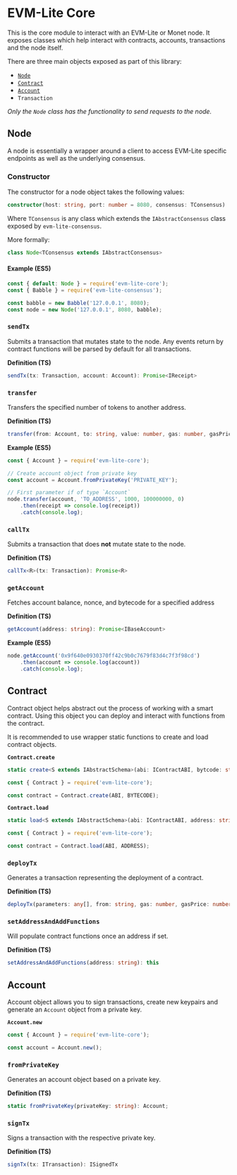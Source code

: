 # EVM-Lite Core

This is the core module to interact with an EVM-Lite or Monet node. It exposes classes which help interact with contracts, accounts, transactions and the node itself.

There are three main objects exposed as part of this library:

-   [`Node`](#node)
-   [`Contract`](#contract)
-   [`Account`](#account)
-   `Transaction`

_Only the `Node` class has the functionality to send requests to the node._

## Node

A node is essentially a wrapper around a client to access EVM-Lite specific endpoints as well as the underlying consensus.

### Constructor

The constructor for a node object takes the following values:

```typescript
constructor(host: string, port: number = 8080, consensus: TConsensus)
```

Where `TConsensus` is any class which extends the `IAbstractConsensus` class exposed by `evm-lite-consensus`.

More formally:

```typescript
class Node<TConsensus extends IAbstractConsensus>
```

#### Example (ES5)

```javascript
const { default: Node } = require('evm-lite-core');
const { Babble } = require('evm-lite-consensus');

const babble = new Babble('127.0.0.1', 8080);
const node = new Node('127.0.0.1', 8080, babble);
```

### `sendTx`

Submits a transaction that mutates state to the node.
Any events return by contract functions will be parsed by default for all transactions.

**Definition (TS)**

```typescript
sendTx(tx: Transaction, account: Account): Promise<IReceipt>
```

### `transfer`

Transfers the specified number of tokens to another address.

**Definition (TS)**

```typescript
transfer(from: Account, to: string, value: number, gas: number, gasPrice: number): Promise<IReceipt>
```

**Example (ES5)**

```javascript
const { Account } = require('evm-lite-core');

// Create account object from private key
const account = Account.fromPrivateKey('PRIVATE_KEY');

// First parameter if of type `Account`
node.transfer(account, 'TO_ADDRESS', 1000, 100000000, 0)
	.then(receipt => console.log(receipt))
	.catch(console.log);
```

### `callTx`

Submits a transaction that does **not** mutate state to the node.

**Definition (TS)**

```typescript
callTx<R>(tx: Transaction): Promise<R>
```

### `getAccount`

Fetches account balance, nonce, and bytecode for a specified address

**Definition (TS)**

```typescript
getAccount(address: string): Promise<IBaseAccount>
```

**Example (ES5)**

```javascript
node.getAccount('0x9f640e0930370ff42c9b0c7679f83d4c7f3f98cd')
	.then(account => console.log(account))
	.catch(console.log);
```

## Contract

Contract object helps abstract out the process of working with a smart contract. Using this object you can deploy and interact with functions from the contract.

It is recommended to use wrapper static functions to create and load contract objects.

**`Contract.create`**

```typescript
static create<S extends IAbstractSchema>(abi: IContractABI, bytcode: string): Contract<S>
```

```typescript
const { Contract } = require('evm-lite-core');

const contract = Contract.create(ABI, BYTECODE);
```

**`Contract.load`**

```typescript
static load<S extends IAbstractSchema>(abi: IContractABI, address: string): Contract<S>
```

```typescript
const { Contract } = require('evm-lite-core');

const contract = Contract.load(ABI, ADDRESS);
```

### `deployTx`

Generates a transaction representing the deployment of a contract.

**Definition (TS)**

```typescript
deployTx(parameters: any[], from: string, gas: number, gasPrice: number ): Transaction
```

### `setAddressAndAddFunctions`

Will populate contract functions once an address if set.

**Definition (TS)**

```typescript
setAddressAndAddFunctions(address: string): this
```

## Account

Account object allows you to sign transactions, create new keypairs and generate an `Account` object from a private key.

**`Account.new`**

```javascript
const { Account } = require('evm-lite-core');

const account = Account.new();
```

### `fromPrivateKey`

Generates an account object based on a private key.

**Definition (TS)**

```typescript
static fromPrivateKey(privateKey: string): Account;
```

### `signTx`

Signs a transaction with the respective private key.

**Definition (TS)**

```typescript
signTx(tx: ITransaction): ISignedTx
```
